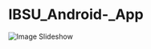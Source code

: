 # IBSU_Android-_App

![Image Slideshow](https://github.com/TG721/IBSU_Android-_App/assets/85778941/1d2f7580-f957-4203-988c-10fe93b83aa9)
